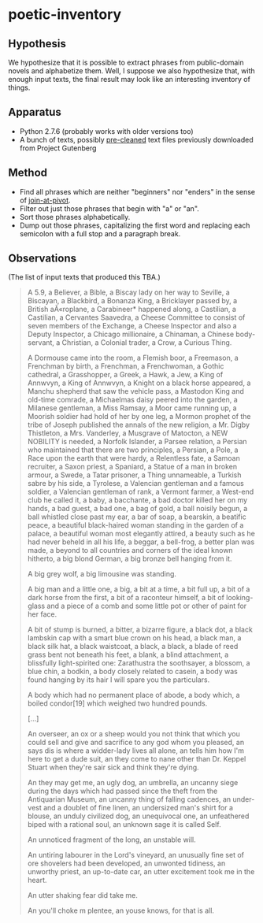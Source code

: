 poetic-inventory
================

Hypothesis
----------

We hypothesize that it is possible to extract phrases from public-domain novels
and alphabetize them.  Well, I suppose we also hypothesize that, with enough
input texts, the final result may look like an interesting inventory of things.

Apparatus
---------

*   Python 2.7.6 (probably works with older versions too)
*   A bunch of texts, possibly [pre-cleaned](../guten-gutter) text files
    previously downloaded from Project Gutenberg

Method
------

*   Find all phrases which are neither "beginners" nor "enders" in the sense
    of [join-at-pivot](../join-at-pivot/).
*   Filter out just those phrases that begin with "a" or "an".
*   Sort those phrases alphabetically.
*   Dump out those phrases, capitalizing the first word and replacing each
    semicolon with a full stop and a paragraph break.

Observations
------------

(The list of input texts that produced this TBA.)

> A 5.9, a Believer, a Bible, a Biscay lady on her way to Seville, a Biscayan, a Blackbird, a Bonanza King, a Bricklayer passed by, a British aÃ«roplane, a Carabineer* happened along, a Castilian, a Castilian, a Cervantes Saavedra, a Cheese Committee to consist of seven members of the Exchange, a Cheese Inspector and also a Deputy Inspector, a Chicago millionaire, a Chinaman, a Chinese body-servant, a Christian, a Colonial trader, a Crow, a Curious Thing.
> 
> A Dormouse came into the room, a Flemish boor, a Freemason, a Frenchman by birth, a Frenchman, a Frenchwoman, a Gothic cathedral, a Grasshopper, a Greek, a Hawk, a Jew, a King of Annwvyn, a King of Annwvyn, a Knight on a black horse appeared, a Manchu shepherd that saw the vehicle pass, a Mastodon King and old-time comrade, a Michaelmas daisy peered into the garden, a Milanese gentleman, a Miss Ramsay, a Moor came running up, a Moorish soldier had hold of her by one leg, a Mormon prophet of the tribe of Joseph published the annals of the new religion, a Mr. Digby Thistleton, a Mrs. Vanderley, a Musgrave of Matocton, a NEW NOBILITY is needed, a Norfolk Islander, a Parsee relation, a Persian who maintained that there are two principles, a Persian, a Pole, a Race upon the earth that were hardy, a Relentless fate, a Samoan recruiter, a Saxon priest, a Spaniard, a Statue of a man in broken armour, a Swede, a Tatar prisoner, a Thing unnameable, a Turkish sabre by his side, a Tyrolese, a Valencian gentleman and a famous soldier, a Valencian gentleman of rank, a Vermont farmer, a West-end club he called it, a baby, a bacchante, a bad doctor killed her on my hands, a bad guest, a bad one, a bag of gold, a ball noisily begun, a ball whistled close past my ear, a bar of soap, a bearskin, a beatific peace, a beautiful black-haired woman standing in the garden of a palace, a beautiful woman most elegantly attired, a beauty such as he had never beheld in all his life, a beggar, a bell-frog, a better plan was made, a beyond to all countries and corners of the ideal known hitherto, a big blond German, a big bronze bell hanging from it.
> 
> A big grey wolf, a big limousine was standing.
> 
> A big man and a little one, a big, a bit at a time, a bit full up, a bit of a dark horse from the first, a bit of a raconteur himself, a bit of looking-glass and a piece of a comb and some little pot or other of paint for her face.
> 
> A bit of stump is burned, a bitter, a bizarre figure, a black dot, a black lambskin cap with a smart blue crown on his head, a black man, a black silk hat, a black waistcoat, a black, a black, a blade of reed grass bent not beneath his feet, a blank, a blind attachment, a blissfully light-spirited one:  Zarathustra the soothsayer, a blossom, a blue chin, a bodkin, a body closely related to casein, a body was found hanging by its hair I will spare you the particulars.
> 
> A body which had no permanent place of abode, a body which, a boiled condor[19] which weighed two hundred pounds.
>
> [...]
>
> An overseer, an ox or a sheep would you not think that which you could sell and give and sacrifice to any god whom you pleased, an says dis is where a widder-lady lives all alone, an tells him how I'm here to get a dude suit, an they come to nane other than Dr. Keppel Stuart when they're sair sick and think they're dying.
> 
> An they may get me, an ugly dog, an umbrella, an uncanny siege during the days which had passed since the theft from the Antiquarian Museum, an uncanny thing of falling cadences, an under-vest and a doublet of fine linen, an undersized man's shirt for a blouse, an unduly civilized dog, an unequivocal one, an unfeathered biped with a rational soul, an unknown sage it is called Self.
> 
> An unnoticed fragment of the long, an unstable will.
> 
> An untiring labourer in the Lord's vineyard, an unusually fine set of ore shovelers had been developed, an unwonted tidiness, an unworthy priest, an up-to-date car, an utter excitement took me in the heart.
> 
> An utter shaking fear did take me.
> 
> An you'll choke m plentee, an youse knows, for that is all.
